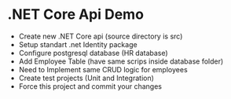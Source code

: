 # .NET Core Api Demo

- Create new .NET Core api (source directory is src)
- Setup standart .net Identity package
- Configure postgresql database (HR database)
- Add Employee Table (have same scrips inside database folder)
- Need to Implement same CRUD logic for employees
- Create test projects (Unit and Integration)
- Force this project and commit your changes
